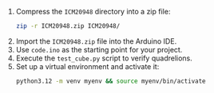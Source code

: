 1. Compress the `ICM20948` directory into a zip file:
    ```sh
    zip -r ICM20948.zip ICM20948/
    ```
2. Import the `ICM20948.zip` file into the Arduino IDE.
3. Use `code.ino` as the starting point for your project.
4. Execute the `test_cube.py` script to verify quadrelions.
5. Set up a virtual environment and activate it:
    ```sh
    python3.12 -m venv myenv && source myenv/bin/activate
    ```

